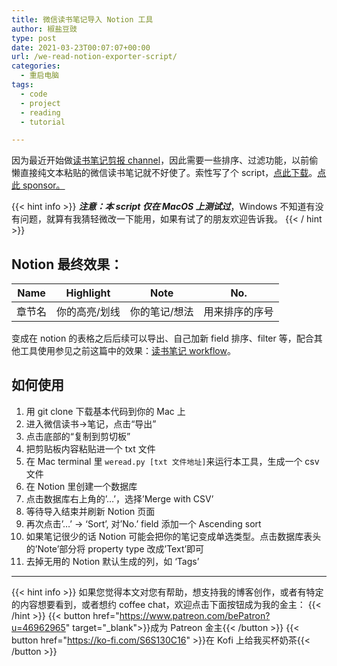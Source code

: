 ```yaml
---
title: 微信读书笔记导入 Notion 工具
author: 椒盐豆豉
type: post
date: 2021-03-23T00:07:07+00:00
url: /we-read-notion-exporter-script/
categories:
  - 重启电脑
tags:
  - code
  - project
  - reading
  - tutorial

---
```

因为最近开始做[读书笔记剪报 channel](https://t.me/mtfront)，因此需要一些排序、过滤功能，以前偷懒直接纯文本粘贴的微信读书笔记就不好使了。索性写了个 script，[点此下载](https://github.com/mfcndw/weread-notion)。[点此 sponsor。](https://github.com/sponsors/mfcndw)

{{< hint info >}}
***注意：本 script 仅在 MacOS 上测试过***，Windows 不知道有没有问题，就算有我猜轻微改一下能用，如果有试了的朋友欢迎告诉我。
{{< / hint >}}

## **Notion 最终效果：**

| Name | Highlight | Note | No. |
| --- | --- | --- | --- |
| 章节名 | 你的高亮/划线 | 你的笔记/想法 | 用来排序的序号 |

变成在 notion 的表格之后后续可以导出、自己加新 field 排序、filter 等，配合其他工具使用参见之前这篇中的效果：[读书笔记 workflow](../information-consumption-reading-tracking-workflow/)。

## **如何使用**

1. 用 git clone 下载基本代码到你的 Mac 上
2. 进入微信读书->笔记，点击“导出”
3. 点击底部的“复制到剪切板”
4. 把剪贴板内容粘贴进一个 txt 文件
5. 在 Mac terminal 里 `weread.py [txt 文件地址]`来运行本工具，生成一个 csv 文件
6. 在 Notion 里创建一个数据库
7. 点击数据库右上角的’…’，选择’Merge with CSV’
8. 等待导入结束并刷新 Notion 页面
9. 再次点击’…’ -> ‘Sort’, 对’No.’ field 添加一个 Ascending sort
10. 如果笔记很少的话 Notion 可能会把你的笔记变成单选类型。点击数据库表头的’Note’部分将 property type 改成’Text’即可
11. 去掉无用的 Notion 默认生成的列，如 ‘Tags’

---
{{< hint info >}}
如果您觉得本文对您有帮助，想支持我的博客创作，或者有特定的内容想要看到，或者想约 coffee chat，欢迎点击下面按钮成为我的金主：
{{< /hint >}}
{{< button href="https://www.patreon.com/bePatron?u=46962965" target="_blank">}}成为 Patreon 金主{{< /button >}}
{{< button href="https://ko-fi.com/S6S130C16" >}}在 Kofi 上给我买杯奶茶{{< /button >}}